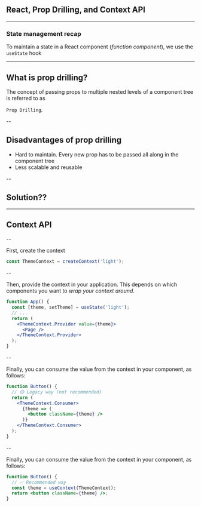 ## React, Prop Drilling, and Context API

---

### State management recap

To maintain a state in a React component (_function component_), we use the `useState` hook
<!-- .element: class="fragment" -->

---

## What is prop drilling?

The concept of passing props to multiple nested levels of a component tree is referred to as 

`Prop Drilling`.

--

## Disadvantages of prop drilling

- Hard to maintain. Every new prop has to be passed all along in the component tree
- Less scalable and reusable
  

--

## Solution??

---

## Context API

--

First, create the context

```jsx []
const ThemeContext = createContext('light');
```

--

Then, provide the context in your application. This depends on which components you want to _wrap your context around_.

```jsx []
function App() {
  const [theme, setTheme] = useState('light');
  // ...
  return (
    <ThemeContext.Provider value={theme}>
      <Page />
    </ThemeContext.Provider>
  );
}
```

--
<!-- .slide: data-auto-animate -->
Finally, you can consume the value from the context in your component, as follows:

```jsx []
function Button() {
  // 🟡 Legacy way (not recommended)
  return (
    <ThemeContext.Consumer>
      {theme => (
        <button className={theme} />
      )}
    </ThemeContext.Consumer>
  );
}
```
<!-- .element: data-id="theme-consumer" -->

--
<!-- .slide: data-auto-animate -->
Finally, you can consume the value from the context in your component, as follows:

```jsx []
function Button() {
  // ✅ Recommended way
  const theme = useContext(ThemeContext);
  return <button className={theme} />;
}
```
<!-- .element: data-id="theme-consumer" -->

